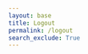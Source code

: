 ```yaml
---
layout: base
title: Logout
permalink: /logout
search_exclude: True
---
```


<script type="module">
    import { handleLogout } from '{{site.baseurl}}/assets/js/api/logout.js';
    // logout
    await handleLogout();
    // redirect to login page
    window.location.href = "{{site.baseurl}}/login";
</script>
